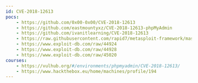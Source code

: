```yaml
---
id: CVE-2018-12613
pocs:
    - https://github.com/0x00-0x00/CVE-2018-12613
    - https://github.com/eastmountyxz/CVE-2018-12613-phpMyAdmin
    - https://github.com/ivanitlearning/CVE-2018-12613
    - https://raw.githubusercontent.com/rapid7/metasploit-framework/master/modules/exploits/multi/http/phpmyadmin_lfi_rce.rb
    - https://www.exploit-db.com/raw/44924
    - https://www.exploit-db.com/raw/44928
    - https://www.exploit-db.com/raw/45020
courses:
    - https://vulhub.org/#/environments/phpmyadmin/CVE-2018-12613/
    - https://www.hackthebox.eu/home/machines/profile/194
---
```

